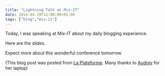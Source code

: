 ```yaml
---
title: "Lightning Talk at Mix-IT"
date: 2014-04-29T12:00:00+01:00
tags: ["blog","mix-it"]
---
```


Today, I was speaking at Mix-IT about my daily blogging experience.

Here are the slides.

<script async class="speakerdeck-embed" data-id="02846c10b212013103ef1263d01a0296" data-ratio="1.33333333333333" src="//speakerdeck.com/assets/embed.js"></script>

Expect more about this wonderful conference tomorrow.

(This blog post was posted from <a href="http://www.la-plateforme.fr/">La Plateforme</a>. Many thanks to <a href="https://twitter.com/Audrey_Neveu">Audrey</a> for her laptop)
